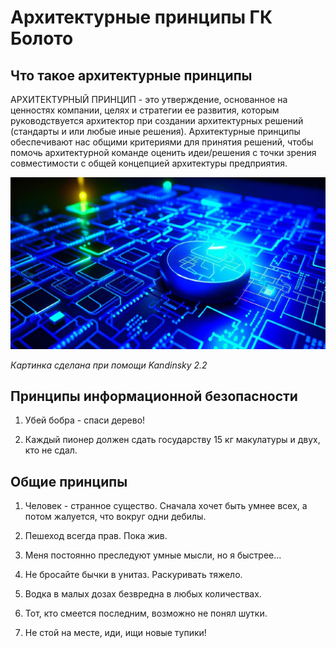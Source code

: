 # Архитектурные принципы ГК Болото


## Что такое архитектурные принципы

АРХИТЕКТУРНЫЙ ПРИНЦИП - это утверждение, основанное на ценностях компании, целях и стратегии ее развития, которым руководствуется архитектор при создании архитектурных решений (стандарты и или любые иные решения). Архитектурные принципы обеспечивают нас общими критериями для принятия решений, чтобы помочь архитектурной команде оценить идеи/решения с точки зрения совместимости с общей концепцией архитектуры предприятия.

![ИТ-принципы](./images/principles.jpg)

*Картинка сделана при помощи Kandinsky 2.2*

## Принципы информационной безопасности

1. Убей бобра - спаси дерево!

2. Каждый пионер должен сдать государству 15 кг макулатуры и двух, кто не сдал.


## Общие принципы

1. Человек - странное существо. Сначала хочет быть умнее всех, а потом жалуется, что вокруг одни дебилы.

2. Пешеход всегда прав. Пока жив.

3. Меня постоянно преследуют умные мысли, но я быстрее...

4. Не бросайте бычки в унитаз. Раскуривать тяжело.

5. Водка в малых дозах безвредна в любых количествах.

6. Тот, кто смеется последним, возможно не понял шутки.

7. Не стой нa месте, иди, ищи новые тупики!





